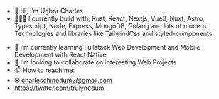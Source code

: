 - 👋 Hi, I’m Ugbor Charles
- 👨🏽‍💻 I currently build with; Rust, React, Nextjs, Vue3, Nuxt, Astro, Typescript, Node, Express, MongoDB, Golang and lots of modern Technologies and libraries like TailwindCss and styled-components
<!-- - 👀 I’m interested in ... -->
- 🌱 I’m currently learning Fullstack Web Development and Mobile Development with React Native
- 💞️ I’m looking to collaborate on interesting Web Projects
- 📫 How to reach me: 
- ✉ charleschinedum2@gmail.com
- https://twitter.com/trulynedum

<!---
CharlesChinedum/CharlesChinedum is a ✨ special ✨ repository because its `README.md` (this file) appears on your GitHub profile.
You can click the Preview link to take a look at your changes.
--->
